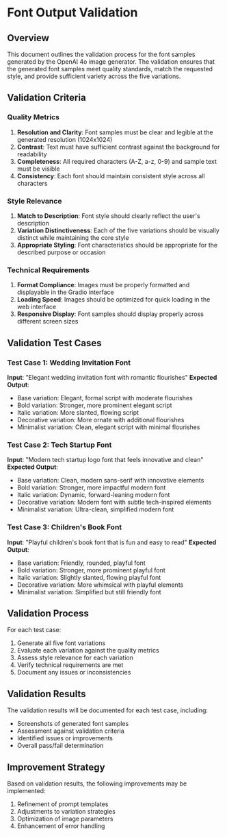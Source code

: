 # Font Output Validation

## Overview
This document outlines the validation process for the font samples generated by the OpenAI 4o image generator. The validation ensures that the generated font samples meet quality standards, match the requested style, and provide sufficient variety across the five variations.

## Validation Criteria

### Quality Metrics
1. **Resolution and Clarity**: Font samples must be clear and legible at the generated resolution (1024x1024)
2. **Contrast**: Text must have sufficient contrast against the background for readability
3. **Completeness**: All required characters (A-Z, a-z, 0-9) and sample text must be visible
4. **Consistency**: Each font should maintain consistent style across all characters

### Style Relevance
1. **Match to Description**: Font style should clearly reflect the user's description
2. **Variation Distinctiveness**: Each of the five variations should be visually distinct while maintaining the core style
3. **Appropriate Styling**: Font characteristics should be appropriate for the described purpose or occasion

### Technical Requirements
1. **Format Compliance**: Images must be properly formatted and displayable in the Gradio interface
2. **Loading Speed**: Images should be optimized for quick loading in the web interface
3. **Responsive Display**: Font samples should display properly across different screen sizes

## Validation Test Cases

### Test Case 1: Wedding Invitation Font
**Input**: "Elegant wedding invitation font with romantic flourishes"
**Expected Output**:
- Base variation: Elegant, formal script with moderate flourishes
- Bold variation: Stronger, more prominent elegant script
- Italic variation: More slanted, flowing script
- Decorative variation: More ornate with additional flourishes
- Minimalist variation: Clean, elegant script with minimal flourishes

### Test Case 2: Tech Startup Font
**Input**: "Modern tech startup logo font that feels innovative and clean"
**Expected Output**:
- Base variation: Clean, modern sans-serif with innovative elements
- Bold variation: Stronger, more impactful modern font
- Italic variation: Dynamic, forward-leaning modern font
- Decorative variation: Modern font with subtle tech-inspired elements
- Minimalist variation: Ultra-clean, simplified modern font

### Test Case 3: Children's Book Font
**Input**: "Playful children's book font that is fun and easy to read"
**Expected Output**:
- Base variation: Friendly, rounded, playful font
- Bold variation: Stronger, more prominent playful font
- Italic variation: Slightly slanted, flowing playful font
- Decorative variation: More whimsical with playful elements
- Minimalist variation: Simplified but still friendly font

## Validation Process

For each test case:
1. Generate all five font variations
2. Evaluate each variation against the quality metrics
3. Assess style relevance for each variation
4. Verify technical requirements are met
5. Document any issues or inconsistencies

## Validation Results

The validation results will be documented for each test case, including:
- Screenshots of generated font samples
- Assessment against validation criteria
- Identified issues or improvements
- Overall pass/fail determination

## Improvement Strategy

Based on validation results, the following improvements may be implemented:
1. Refinement of prompt templates
2. Adjustments to variation strategies
3. Optimization of image parameters
4. Enhancement of error handling
